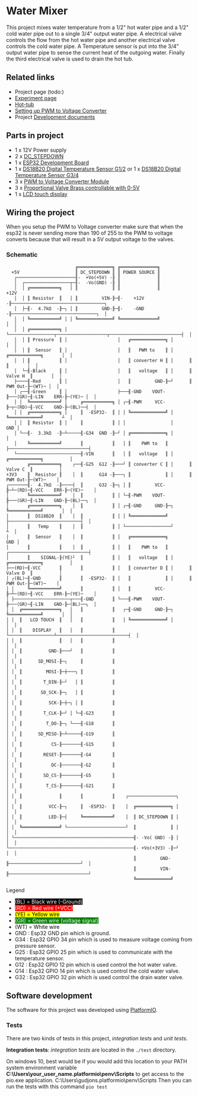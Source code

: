 # Water Mixer

This project mixes water temperature from a 1/2" hot water pipe and a 1/2" cold water pipe out to a single 3/4" output 
water pipe.  A electrical valve controls the flow from the hot water pipe and another electrical valve controls the cold
water pipe.  A Temperature sensor is put into the 3/4" output water pipe to sense the current heat of the outgoing water.
Finally the third electrical valve is used to drain the hot tub. 

## Related links

- Project page (todo:)
- [Experiment page]
- [Hot-tub]
- [Setting up PWM to Voltage Converter]
- Project [Development documents]

## Parts in project

- 1 x 12V Power supply
- 2 x [DC_STEPDOWN]
- 1 x [ESP32 Development Board]
- 1 x [DS18B20 Digital Temperature Sensor G1/2] or 1 x [DS18B20 Digital Temperature Sensor G3/4]
- 3 x [PWM to Voltage Converter Module]
- 3 x [Proportional Valve Brass controllable with 0-5V]
- 1 x [LCD touch display]

## Wiring the project

When you setup the PWM to Voltage converter make sure that when the esp32 is never sending more than 190 of 255 to the 
PWM to voltage converts because that will result in a 5V output voltage to the valves.

### Schematic

```
                          ╔═════════════╗ ╔══════════════╗
  +5V                     ║ DC_STEPDOWN ║ ║ POWER SOURCE ║
   ┌──────────────────────╢-  +Vo(+5V) -╟ ║              ║
   │  ┌─────────────────┬─╢-  -Vo(GND) -╟ ║              ║
   │  │ ╔═══════════╗   │ ║             ║ ║              ║                                +12V
   │  │ ║ Resistor  ║   │ ║         VIN-╟─╢-    +12V    -╟───────────────────────────────────┐
   │  ├─╢-  4.7kΩ  -╟─┐ │ ║         GND-╟─╢-    -GND    -╟────────────────────────────────┐  │
   │  │ ╚═══════════╝ │ │ ╚═════════════╝ ╚══════════════╝                                │  │
   │  │ ╔═══════════╗ │ └─────────────────┬───────────────────┬───────────────────────────┤  │
   │  │ ║ Pressure  ║ │                   │   ╔═════════════╗ │                           │  │
   │  │ ║  Sensor   ║ │                   │   ║   PWM to    ║ │      ╔════════════╗       │  │
   │  │ ║           ║ │                   │   ║ converter H ║ │      ║            ║       │  │
   │  └─╢-Black     ║ │                   │   ║   voltage   ║ │      ║   Valve H  ║       │  │
   ├────╢-Red       ║ │                   │   ║         GND-╟─┘      ║    PWM Out-╟─(WT)─ │  │
   │ ┌──╢-Green     ║ │                   ├───╢-GND    VOUT-╟───(GR)─╢-LIN    ERR-╟─(YE)─ │  │
   │ │  ╚═══════════╝ │     ╔═══════════╗ │ ┌─╢-PWM     VCC-╟─┬─(RD)─╢-VCC    GND-╟─(BL)──┤  │
   │ │  ╔═══════════╗ │     ║  -ESP32-  ║ │ │ ╚═════════════╝ │      ╚════════════╝       ┴  │
   │ │  ║ Resistor  ║ │     ║           ║ │ │                 │                          GND │
   │ └──╢-  3.3kΩ  -╟─┴─────╢-G34  GND -╟─┘ │ ╔═════════════╗ │                              │
   │    ╚═══════════╝       ║           ║   │ ║    PWM to   ║ ├──────────────────────────────┤
   └────────────────────────╢-VIN       ║   │ ║   voltage   ║ │      ╔════════════╗          │
        ╔═══════════╗    ┌──╢-G25  G12 -╟───┘ ║ converter C ║ │      ║   Valve C  ║          │
+3V3    ║  Resistor ║    │  ║      G14 -╟───┐ ║             ║ │      ║    PWM Out-╟─(WT)─    │
┌───────╢-  4.7kΩ  -╟────┤  ║      G32 -╟─┐ │ ║         VCC-╟─┴─(RD)─╢-VCC    ERR-╟─(YE)─    │
│       ╚═══════════╝    │  ║           ║ │ └─╢-PWM    VOUT-╟───(GR)─╢-LIN    GND-╟─(BL)──┐  │
│       ╔═══════════╗    │  ║           ║ │ ┌─╢-GND     GND-╟─┐      ╚════════════╝       │  │
│       ║  DS18B20  ║    │  ║           ║ │ │ ╚═════════════╝ ├───────────────────────────┤  │
│       ║   Temp    ║    │  ║           ║ │ └─────────────────┘                           ┴  │
│       ║  Sensor   ║    │  ║           ║ │   ╔═════════════╗                            GND │
│       ║           ║    │  ║           ║ │   ║    PWM to   ║ ┌──────────────────────────────┤
│       ║    SIGNAL-╟(YE)┘  ║           ║ │   ║   voltage   ║ │      ╔════════════╗          │
├──(RD)─╢-VCC       ║       ║           ║ │   ║ converter D ║ │      ║   Valve D  ║          │
│ ┌(BL)─╢-GND       ║       ║  -ESP32-  ║ │   ║             ║ │      ║    PWM Out-╟─(WT)─    │
│ │     ╚═══════════╝       ║           ║ │   ║         VCC-╟─┴─(RD)─╢-VCC    ERR-╟─(YE)─    │
│ ├─────────────────────┬───╢-GND       ║ └───╢-PWM    VOUT-╟───(GR)─╢-LIN    GND-╟─(BL)──┐  │
│ │  ╔══════════════╗   │   ║           ║   ┌─╢-GND     GND-╟─┐      ╚════════════╝       │  │
│ │  ║   LCD TOUCH  ║   │   ║           ║   │ ╚═════════════╝ │                           │  │
│ │  ║    DISPLAY   ║   │   ║           ║   └─────────────────┴───────────────────────────┤  │
│ │  ║              ║   │   ║           ║                                                 │  │
│ │  ║          GND-╟───┘   ║           ║                                                 │  │
│ │  ║      SD_MOSI-╟─┐     ║           ║                                                 │  │
│ │  ║         MOSI-╟─┼───┐ ║           ║                                                 │  │
│ │  ║        T_DIN-╟─┘   │ ║           ║                                                 │  │
│ │  ║       SD_SCK-╟─┐   │ ║           ║                                                 │  │
│ │  ║          SCK-╟─┼─┐ │ ║           ║                                                 │  │
│ │  ║        T_CLK-╟─┘ │ └─╢-G23       ║                                                 │  │
│ │  ║         T_DO-╟─┐ └───╢-G18       ║                                                 │  │
│ │  ║      SD_MISO-╟─┴─────╢-G19       ║                                                 │  │
│ │  ║           CS-╟───────╢-G15       ║                                                 │  │
│ │  ║        RESET-╟───────╢-G4        ║                                                 │  │
│ │  ║           DC-╟───────╢-G2        ║                                                 │  │
│ │  ║        SD_CS-╟───────╢-G5        ║                                                 │  │
│ │  ║         T_CS-╟───────╢-G21       ║                                                 │  │
│ │  ║              ║       ║           ║    ┌──────────────────┐                         │  │
│ │  ║          VCC-╟─┐     ║  -ESP32-  ║    │  ╔═════════════╗ │                         │  │
│ │  ║          LED-╟─┤     ╚═══════════╝    │  ║ DC_STEPDOWN ║ │                         │  │
│ │  ╚══════════════╝ └──────────────────────┘  ║             ║ │                         │  │
│ └─────────────────────────────────────────────╢- -Vo( GND) -╟ │                         │  │
└───────────────────────────────────────────────╢- +Vo(+3V3) -╟─┘                         │  │
                                                ║         GND-╟───────────────────────────┘  │
                                                ║         VIN-╟──────────────────────────────┘
                                                ╚═════════════╝              
```
Legend

- <span style="background: black; color: white">(BL) = Black wire (-Ground)</span>
- <span style="background: red; color: white">(RD) = Red wire (+VCC)</span>
- <span style="background: yellow; color: black">(YE) = Yellow wire</span>
- <span style="background: green; color: white">(GR) = Green wire (voltage signal)</span>
- <span style="background: white; color: black">(WT) = White wire</span>
- GND    : Esp32 GND pin which is ground.
- G34    : Esp32 GPIO 34 pin which is used to measure voltage coming from pressure sensor.
- G25    : Esp32 GPIO 25 pin which is used to communicate with the temperature sensor.
- G12    : Esp32 GPIO 12 pin which is used control the hot water valve.
- G14    : Esp32 GPIO 14 pin which is used control the cold water valve.
- G32    : Esp32 GPIO 32 pin which is used control the drain water valve.

## Software development

The software for this project was developed using [PlatformIO].

### Tests

There are two kinds of tests in this project, *integration tests* and *unit tests*.

__Integration tests__:
*integration tests* are located in the `./test` directory.

On windows 10, best would be if you would add this location to your PATH system environment variable __C:\Users\your_user_name\.platformio\penv\Scripts__ to get access to the pio.exe application.
C:\Users\gudjons\.platformio\penv\Scripts
Then you can run the tests with this command `pio test`



[DC_STEPDOWN]:https://www.aliexpress.com/item/32531438467.html?spm=a2g0s.9042311.0.0.27424c4dWJSXmG
[ESP32 Development Board]:https://www.aliexpress.com/item/32801621054.html?spm=a2g0s.9042311.0.0.27424c4dOggB1n
[DS18B20 Digital Temperature Sensor G1/2]:https://www.aliexpress.com/item/32827650291.html?spm=a2g0s.12269583.0.0.36871f7dTzfCfF
[DS18B20 Digital Temperature Sensor G3/4]:https://www.aliexpress.com/item/32881183992.html?spm=a2g0s.12269583.0.0.43c751fcxDyDbt
[PWM to Voltage Converter Module]:https://www.aliexpress.com/item/4000169156580.html?spm=a2g0s.12269583.0.0.7faa1ca26zCgTQ
[Proportional Valve Brass controllable with 0-5V]:https://www.aliexpress.com/item/33037988030.html?spm=a2g0s.12269583.0.0.49d04a42eL9zNl
[Experiment page]: https://guttih.com/list/project-hottub-temp
[Hot-tub]:http://192.168.1.79/list/project-hottub
[Setting up PWM to Voltage Converter]:docs/development/pwmToVoltateConverter.md
[cmake]:https://cmake.org/download/#latest
[PlatformIO]:https://platformio.org/
[Development documents]: docs/development/development.md
[LCD touch display]: https://www.aliexpress.com/item/4000030399357.html?spm=a2g0s.12269583.0.0.687d6973QvjfAl